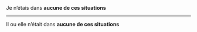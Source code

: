 <!---->Je n’étais dans <b>aucune de ces situations</b>

---

<!---->Il ou elle n’était dans <b>aucune de ces situations</b>
